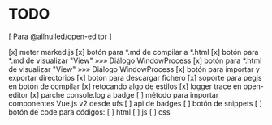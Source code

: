 # TODO

[ Para @allnulled/open-editor ]

[x] meter marked.js
[x] botón para *.md de compilar a *.html
[x] botón para *.md de visualizar "View" »»» Diálogo WindowProcess
[x] botón para *.html de visualizar "View" »»» Diálogo WindowProcess
[x] botón para importar y exportar directorios
[x] botón para descargar fichero
[x] soporte para pegjs en botón de compilar
[x] retocando algo de estilos
[x] logger trace en open-editor
[x] parche console.log a badge
[ ] método para importar componentes Vue.js v2 desde ufs
[ ] api de badges
[ ] botón de snippets
[ ] botón de code para códigos:
  [ ] html
  [ ] js
  [ ] css